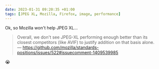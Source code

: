 ```yaml
---
date: 2023-01-31 09:20:35 +01:00
tags: [JPEG XL, Mozilla, Firefox, image, performance]
---
```


Ok, so Mozilla won't help JPEG XL…

> Overall, we don't see JPEG-XL performing enough better than its closest competitors (like AVIF) to justify addition on that basis alone. — https://github.com/mozilla/standards-positions/issues/522#issuecomment-1409539985

😭